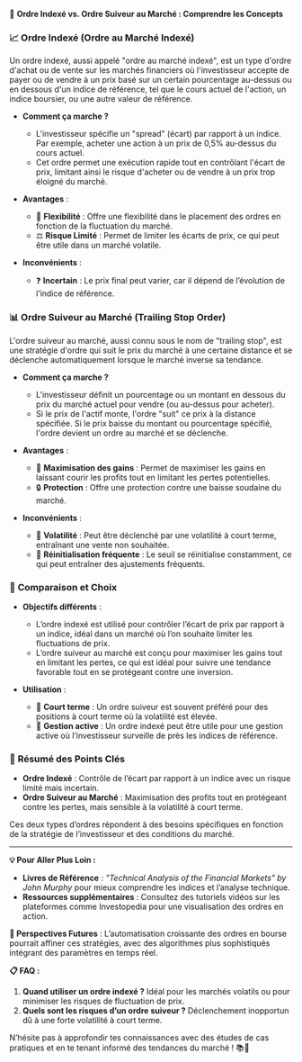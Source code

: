 🧐 **Ordre Indexé vs. Ordre Suiveur au Marché : Comprendre les Concepts**

### 📈 **Ordre Indexé (Ordre au Marché Indexé)**
Un ordre indexé, aussi appelé "ordre au marché indexé", est un type d'ordre d'achat ou de vente sur les marchés financiers où l'investisseur accepte de payer ou de vendre à un prix basé sur un certain pourcentage au-dessus ou en dessous d'un indice de référence, tel que le cours actuel de l'action, un indice boursier, ou une autre valeur de référence. 

- **Comment ça marche ?**
  - L'investisseur spécifie un "spread" (écart) par rapport à un indice. Par exemple, acheter une action à un prix de 0,5% au-dessus du cours actuel.
  - Cet ordre permet une exécution rapide tout en contrôlant l'écart de prix, limitant ainsi le risque d'acheter ou de vendre à un prix trop éloigné du marché.

- **Avantages** :
  - 🔄 **Flexibilité** : Offre une flexibilité dans le placement des ordres en fonction de la fluctuation du marché.
  - ⚖️ **Risque Limité** : Permet de limiter les écarts de prix, ce qui peut être utile dans un marché volatile.

- **Inconvénients** :
  - ❓ **Incertain** : Le prix final peut varier, car il dépend de l’évolution de l’indice de référence.

### 📊 **Ordre Suiveur au Marché (Trailing Stop Order)**
L'ordre suiveur au marché, aussi connu sous le nom de "trailing stop", est une stratégie d'ordre qui suit le prix du marché à une certaine distance et se déclenche automatiquement lorsque le marché inverse sa tendance. 

- **Comment ça marche ?**
  - L'investisseur définit un pourcentage ou un montant en dessous du prix du marché actuel pour vendre (ou au-dessus pour acheter).
  - Si le prix de l'actif monte, l'ordre "suit" ce prix à la distance spécifiée. Si le prix baisse du montant ou pourcentage spécifié, l'ordre devient un ordre au marché et se déclenche.

- **Avantages** :
  - 🚀 **Maximisation des gains** : Permet de maximiser les gains en laissant courir les profits tout en limitant les pertes potentielles.
  - 🔒 **Protection** : Offre une protection contre une baisse soudaine du marché.

- **Inconvénients** :
  - 🎢 **Volatilité** : Peut être déclenché par une volatilité à court terme, entraînant une vente non souhaitée.
  - 🔄 **Réinitialisation fréquente** : Le seuil se réinitialise constamment, ce qui peut entraîner des ajustements fréquents.

### 🧐 **Comparaison et Choix**
- **Objectifs différents** : 
  - L’ordre indexé est utilisé pour contrôler l’écart de prix par rapport à un indice, idéal dans un marché où l’on souhaite limiter les fluctuations de prix.
  - L’ordre suiveur au marché est conçu pour maximiser les gains tout en limitant les pertes, ce qui est idéal pour suivre une tendance favorable tout en se protégeant contre une inversion.

- **Utilisation** :
  - 📅 **Court terme** : Un ordre suiveur est souvent préféré pour des positions à court terme où la volatilité est élevée.
  - 🧠 **Gestion active** : Un ordre indexé peut être utile pour une gestion active où l’investisseur surveille de près les indices de référence.

### 🎯 **Résumé des Points Clés**
- **Ordre Indexé** : Contrôle de l’écart par rapport à un indice avec un risque limité mais incertain.
- **Ordre Suiveur au Marché** : Maximisation des profits tout en protégeant contre les pertes, mais sensible à la volatilité à court terme.

Ces deux types d’ordres répondent à des besoins spécifiques en fonction de la stratégie de l’investisseur et des conditions du marché.

---

**💡 Pour Aller Plus Loin :**
- **Livres de Référence** : *"Technical Analysis of the Financial Markets" by John Murphy* pour mieux comprendre les indices et l’analyse technique.
- **Ressources supplémentaires** : Consultez des tutoriels vidéos sur les plateformes comme Investopedia pour une visualisation des ordres en action.

**🔮 Perspectives Futures** : L’automatisation croissante des ordres en bourse pourrait affiner ces stratégies, avec des algorithmes plus sophistiqués intégrant des paramètres en temps réel.

**📋 FAQ :**
1. **Quand utiliser un ordre indexé ?** Idéal pour les marchés volatils ou pour minimiser les risques de fluctuation de prix.
2. **Quels sont les risques d’un ordre suiveur ?** Déclenchement inopportun dû à une forte volatilité à court terme.

N’hésite pas à approfondir tes connaissances avec des études de cas pratiques et en te tenant informé des tendances du marché ! 📚🚀